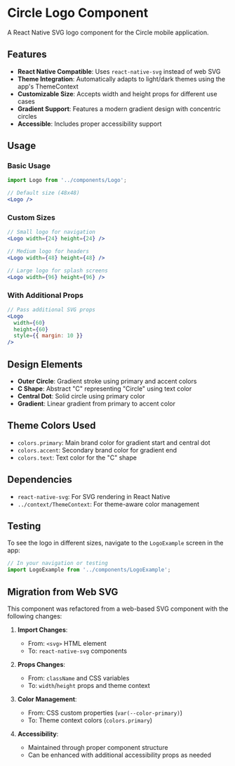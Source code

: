 # Circle Logo Component

A React Native SVG logo component for the Circle mobile application.

## Features

- **React Native Compatible**: Uses `react-native-svg` instead of web SVG
- **Theme Integration**: Automatically adapts to light/dark themes using the app's ThemeContext
- **Customizable Size**: Accepts width and height props for different use cases
- **Gradient Support**: Features a modern gradient design with concentric circles
- **Accessible**: Includes proper accessibility support

## Usage

### Basic Usage

```jsx
import Logo from '../components/Logo';

// Default size (48x48)
<Logo />
```

### Custom Sizes

```jsx
// Small logo for navigation
<Logo width={24} height={24} />

// Medium logo for headers
<Logo width={48} height={48} />

// Large logo for splash screens
<Logo width={96} height={96} />
```

### With Additional Props

```jsx
// Pass additional SVG props
<Logo 
  width={60} 
  height={60} 
  style={{ margin: 10 }}
/>
```

## Design Elements

- **Outer Circle**: Gradient stroke using primary and accent colors
- **C Shape**: Abstract "C" representing "Circle" using text color
- **Central Dot**: Solid circle using primary color
- **Gradient**: Linear gradient from primary to accent color

## Theme Colors Used

- `colors.primary`: Main brand color for gradient start and central dot
- `colors.accent`: Secondary brand color for gradient end
- `colors.text`: Text color for the "C" shape

## Dependencies

- `react-native-svg`: For SVG rendering in React Native
- `../context/ThemeContext`: For theme-aware color management

## Testing

To see the logo in different sizes, navigate to the `LogoExample` screen in the app:

```jsx
// In your navigation or testing
import LogoExample from '../components/LogoExample';
```

## Migration from Web SVG

This component was refactored from a web-based SVG component with the following changes:

1. **Import Changes**: 
   - From: `<svg>` HTML element
   - To: `react-native-svg` components

2. **Props Changes**:
   - From: `className` and CSS variables
   - To: `width`/`height` props and theme context

3. **Color Management**:
   - From: CSS custom properties (`var(--color-primary)`)
   - To: Theme context colors (`colors.primary`)

4. **Accessibility**:
   - Maintained through proper component structure
   - Can be enhanced with additional accessibility props as needed